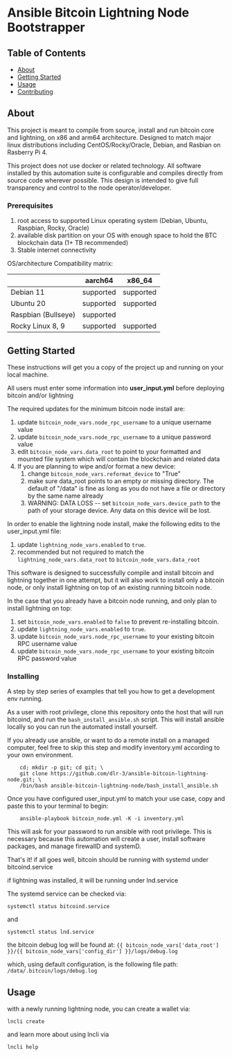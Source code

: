 # Ansible Bitcoin Lightning Node Bootstrapper 

## Table of Contents
+ [About](#about)
+ [Getting Started](#getting_started)
+ [Usage](#usage)
+ [Contributing](../CONTRIBUTING.md)

## About <a name = "about"></a>
This project is meant to compile from source, install and run bitcoin core and lightning, on x86 and arm64 architecture.
Designed to match major linux distributions including CentOS/Rocky/Oracle, Debian, and Rasbian on Rasberry Pi 4.

This project does not use docker or related technology. All software installed by this automation suite is configurable
and compiles directly from source code wherever possible. This design is intended to give full transparency and control 
to the node operator/developer.


### Prerequisites
1. root access to supported Linux operating system (Debian, Ubuntu, Raspbian, Rocky, Oracle)
2. available disk partition on your OS with enough space to hold the BTC blockchain data (1+ TB recommended)
3. Stable internet connectivity

OS/architecture Compatibility matrix:

|                     | aarch64       | x86_64    |
| :------------------ |:-------------:| :--------:|
| Debian 11           | supported     | supported |
| Ubuntu 20           | supported     | supported |
| Raspbian (Bullseye) | supported     |           |
| Rocky Linux 8, 9    | supported     | supported |


## Getting Started <a name = "getting_started"></a>
These instructions will get you a copy of the project up and running on your local machine.


All users must enter some information into **user_input.yml** before deploying bitcoin and/or lightning

The required updates for the minimum bitcoin node install are:

1. update ```bitcoin_node_vars.node_rpc_username``` to a unique username value
2. update ```bitcoin_node_vars.node_rpc_username``` to a unique password value
3. edit ```bitcoin_node_vars.data_root``` to point to your formatted and mounted file system which will contain the blockchain and related data
4. If you are planning to wipe and/or format a new device:
   1. change ```bitcoin_node_vars.reformat_device``` to "True"
   2. make sure data_root points to an empty or missing directory. The default of "/data" is fine as long as you do not have a file or directory by the same name already
   3. WARNING: DATA LOSS -- set ```bitcoin_node_vars.device_path``` to the path of your storage device. Any data on this device will be lost.
   
In order to enable the lightning node install, make the following edits to the user_input.yml file:

1. update ```lightning_node_vars.enabled``` to ```true```.
2. recommended but not required to match the ```lightning_node_vars.data_root``` to ```bitcoin_node_vars.data_root```

This software is designed to successfully compile and install bitcoin and lightning together in one attempt, but it will
also work to install only a bitcoin node, or only install lightning on top of an existing running bitcoin node.

In the case that you already have a bitcoin node running, and only plan to install lightning on top:
   
1. set ```bitcoin_node_vars.enabled``` to ```false``` to prevent re-installing bitcoin.
2. update ```lightning_node_vars.enabled``` to ```true```.
3. update ```bitcoin_node_vars.node_rpc_username``` to your existing bitcoin RPC username value 
4. update ```bitcoin_node_vars.node_rpc_username``` to your existing bitcoin RPC password value


### Installing

A step by step series of examples that tell you how to get a development env running.

As a user with root privilege, clone this repository onto the host that will run bitcoind, and run the 
`bash_install_ansible.sh` script. This will install ansible locally so you can run the automated install yourself.

If you already use ansible, or want to do a remote install on a managed computer, feel free to skip this step and modify
inventory.yml according to your own environment.

```commandline
    cd; mkdir -p git; cd git; \
    git clone https://github.com/dlr-3/ansible-bitcoin-lightning-node.git; \
    /bin/bash ansible-bitcoin-lightning-node/bash_install_ansible.sh
```

Once you have configured user_input.yml to match your use case, copy and paste this to your terminal to begin:

```commandline
    ansible-playbook bitcoin_node.yml -K -i inventory.yml 
```

This will ask for your password to run ansible with root privilege. This is necessary because this automation will
create a user, install software packages, and manage firewallD and systemD.

That's it! if all goes well, bitcoin should be running with systemd under bitcoind.service 

if lightning was installed, it will be running under lnd.service

The systemd service can be checked via:

```systemctl status bitcoind.service```

and

```systemctl status lnd.service```

the bitcoin debug log will be found at:
   ```{{ bitcoin_node_vars['data_root'] }}/{{ bitcoin_node_vars['config_dir'] }}/logs/debug.log```

which, using default configuration, is the following file path:
   ```/data/.bitcoin/logs/debug.log```
   


## Usage <a name = "usage"></a>

with a newly running lightning node, you can create a wallet via:

```lncli create```

and learn more about using lncli via

```lncli help```
